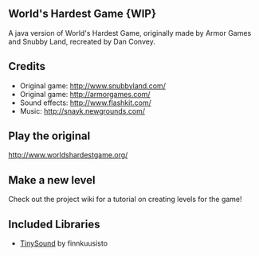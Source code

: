 World's Hardest Game {WIP}
--------------------
A java version of World's Hardest Game, originally made by Armor Games and Snubby Land, recreated by Dan Convey.

Credits
-------
- Original game: http://www.snubbyland.com/
- Original game: http://armorgames.com/
- Sound effects: http://www.flashkit.com/
- Music: http://snayk.newgrounds.com/

Play the original
-----------------
http://www.worldshardestgame.org/

Make a new level
----------------
Check out the project wiki for a tutorial on creating levels for the game!

Included Libraries
------------------
- [TinySound](https://github.com/finnkuusisto/TinySound) by finnkuusisto
